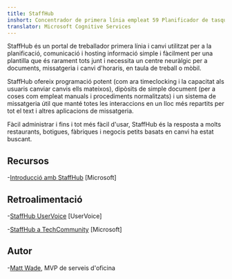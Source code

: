 ```yaml
---
title: StaffHub
inshort: Concentrador de primera línia empleat 59 Planificador de tasques
translator: Microsoft Cognitive Services
---
```


StaffHub és un portal de treballador primera línia i canvi utilitzat per a la planificació, comunicació i hosting informació simple i fàcilment per una plantilla que és rarament tots junt i necessita un centre neuràlgic per a documents, missatgeria i canvi d'horaris, en taula de treball o mòbil.

StaffHub ofereix programació potent (com ara timeclocking i la capacitat als usuaris canviar canvis ells mateixos), dipòsits de simple document (per a coses com empleat manuals i procediments normalitzats) i un sistema de missatgeria útil que manté totes les interaccions en un lloc més repartits per tot el text i altres aplicacions de missatgeria. 

Fàcil administrar i fins i tot més fàcil d'usar, StaffHub és la resposta a molts restaurants, botigues, fàbriques i negocis petits basats en canvi ha estat buscant.

Recursos
---------

-[Introducció amb StaffHub](https://support.office.com/en-us/article/getting-started-with-microsoft-staffhub-92e9480f-0a37-47d2-ac96-2d11ee5f0656)
    \[Microsoft\]


Retroalimentació
---------

-[StaffHub UserVoice](https://staffhub.uservoice.com/forums/323718-general)
    \[UserVoice\]

-[StaffHub a TechCommunity](https://techcommunity.microsoft.com/t5/Microsoft-StaffHub/ct-p/StaffHub)
    \[Microsoft\]

Autor
---------

-[Matt Wade](https://www.linkedin.com/in/thatmattwade/), MVP de serveis d'oficina

